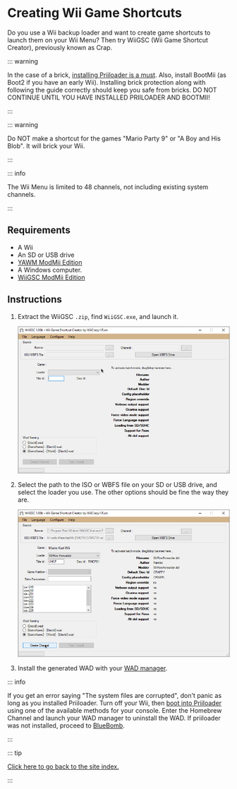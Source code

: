 # Creating Wii Game Shortcuts

Do you use a Wii backup loader and want to create game shortcuts to launch them on your Wii Menu? Then try WiiGSC (Wii Game Shortcut Creator), previously known as Crap.

::: warning

In the case of a brick, [installing Priiloader is a must](/priiloader). Also, install BootMii (as Boot2 if you have an early Wii). Installing brick protection along with following the guide correctly should keep you safe from bricks. DO NOT CONTINUE UNTIL YOU HAVE INSTALLED PRIILOADER AND BOOTMII!

:::

::: warning

Do NOT make a shortcut for the games "Mario Party 9" or "A Boy and His Blob". It will brick your Wii.

:::

::: info

The Wii Menu is limited to 48 channels, not including existing system channels.

:::

## Requirements

* A Wii
* An SD or USB drive
* [YAWM ModMii Edition](yawmme)
* A Windows computer.
* [WiiGSC ModMii Edition](https://github.com/modmii/WiiGSC/releases)

## Instructions

1. Extract the WiiGSC `.zip`, find `WiiGSC.exe`, and launch it.

    ![](/images/desktop-apps/wiigsc/wiigsc-home.png)

1. Select the path to the ISO or WBFS file on your SD or USB drive, and select the loader you use. The other options should be fine the way they are.

    ![](/images/desktop-apps/wiigsc/wiigsc-selection.png)

1. Install the generated WAD with your [WAD manager](yawmme).

::: info

If you get an error saying "The system files are corrupted", don't panic as long as you installed Priiloader. Turn off your Wii, then [boot into Priiloader](priiloader#section-iii---entering-priiloader) using one of the available methods for your console. Enter the Homebrew Channel and launch your WAD manager to uninstall the WAD. If priiloader was not installed, proceed to [BlueBomb](bluebomb).

:::

::: tip

[Click here to go back to the site index.](site-navigation)

:::
